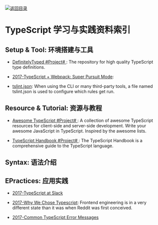 [![返回目录](https://parg.co/UGo)](https://parg.co/b4z) 

# TypeScript 学习与实践资料索引


## Setup & Tool: 环境搭建与工具



- [DefinitelyTyped #Project# ](https://github.com/DefinitelyTyped/DefinitelyTyped): The repository for high quality TypeScript type definitions.


- [2017-TypeScript + Webpack: Super Pursuit Mode](https://medium.com/webpack/typescript-webpack-super-pursuit-mode-83cc568dea79): 

- [tslint.json](https://palantir.github.io/tslint/usage/tslint-json/): When using the CLI or many third-party tools, a file named tslint.json is used to configure which rules get run.


## Resource & Tutorial: 资源与教程



- [Awesome TypeScript #Project# ](https://github.com/dzharii/awesome-typescript): A collection of awesome TypeScript resources for client-side and server-side development. Write your awesome JavaScript in TypeScript. Inspired by the awesome lists.

- [TypeScript Handbook #Project# ](https://github.com/Microsoft/TypeScript-Handbook): The TypeScript Handbook is a comprehensive guide to the TypeScript language.



## Syntax: 语法介绍


## EPractices: 应用实践



- [2017-TypeScript at Slack](https://slack.engineering/typescript-at-slack-a81307fa288d)

- [2017-Why We Chose Typescript](https://redditblog.com/2017/06/30/why-we-chose-typescript/): Frontend engineering is in a very different state than it was when Reddit was first conceived.

- [2017-Common TypeScript Error Messages](https://www.sitepen.com/blog/2017/11/01/common-typescript-error-messages/)


